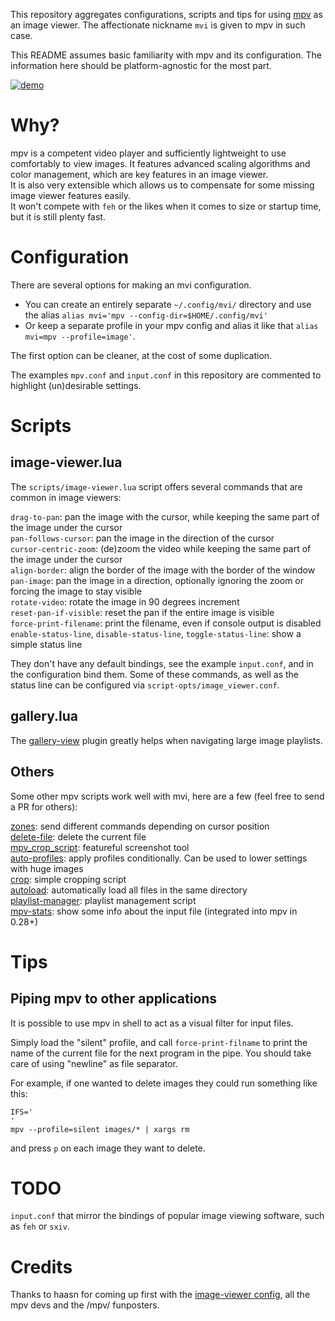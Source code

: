 This repository aggregates configurations, scripts and tips for using [mpv](https://github.com/mpv-player/mpv) as an image viewer. The affectionate nickname `mvi` is given to mpv in such case.

This README assumes basic familiarity with mpv and its configuration. The information here should be platform-agnostic for the most part.

[![demo](https://i.vimeocdn.com/filter/overlay?src0=https%3A%2F%2Fi.vimeocdn.com%2Fvideo%2F674986351_1280x720.jpg&src1=https%3A%2F%2Ff.vimeocdn.com%2Fimages_v6%2Fshare%2Fplay_icon_overlay.png)](https://vimeo.com/249231479)

# Why?

mpv is a competent video player and sufficiently lightweight to use comfortably to view images. It features advanced scaling algorithms and color management, which are key features in an image viewer.  
It is also very extensible which allows us to compensate for some missing image viewer features easily.  
It won't compete with `feh` or the likes when it comes to size or startup time, but it is still plenty fast.

# Configuration

There are several options for making an mvi configuration.  
* You can create an entirely separate `~/.config/mvi/` directory and use the alias `alias mvi='mpv --config-dir=$HOME/.config/mvi'` 
* Or keep a separate profile in your mpv config and alias it like that `alias mvi=mpv --profile=image'`. 

The first option can be cleaner, at the cost of some duplication.

The examples `mpv.conf` and `input.conf` in this repository are commented to highlight (un)desirable settings.

# Scripts

## image-viewer.lua

The `scripts/image-viewer.lua` script offers several commands that are common in image viewers:

`drag-to-pan`: pan the image with the cursor, while keeping the same part of the image under the cursor  
`pan-follows-cursor`: pan the image in the direction of the cursor  
`cursor-centric-zoom`: (de)zoom the video while keeping the same part of the image under the cursor  
`align-border`: align the border of the image with the border of the window  
`pan-image`: pan the image in a direction, optionally ignoring the zoom or forcing the image to stay visible  
`rotate-video`: rotate the image in 90 degrees increment  
`reset-pan-if-visible`: reset the pan if the entire image is visible  
`force-print-filename`: print the filename, even if console output is disabled  
`enable-status-line`, `disable-status-line`, `toggle-status-line`: show a simple status line

They don't have any default bindings, see the example `input.conf`, and in the configuration bind them.
Some of these commands, as well as the status line can be configured via `script-opts/image_viewer.conf`.


## gallery.lua

The [gallery-view](https://github.com/occivink/mpv-gallery-view) plugin greatly helps when navigating large image playlists.

## Others

Some other mpv scripts work well with mvi, here are a few (feel free to send a PR for others):

[zones](https://github.com/wiiaboo/mpv-scripts/blob/master/zones.lua): send different commands depending on cursor position  
[delete-file](https://github.com/zenyd/mpv-scripts#delete-file): delete the current file  
[mpv_crop_script](https://github.com/TheAMM/mpv_crop_script): featureful screenshot tool  
[auto-profiles](https://github.com/wm4/mpv-scripts/blob/master/auto-profiles.lua): apply profiles conditionally. Can be used to lower settings with huge images  
[crop](https://github.com/occivink/mpv-scripts#croplua): simple cropping script  
[autoload](https://github.com/mpv-player/mpv/blob/master/TOOLS/lua/autoload.lua): automatically load all files in the same directory  
[playlist-manager](https://github.com/jonniek/mpv-playlistmanager): playlist management script  
[mpv-stats](https://github.com/Argon-/mpv-stats): show some info about the input file (integrated into mpv in 0.28+)  

# Tips

## Piping mpv to other applications

It is possible to use mpv in shell to act as a visual filter for input files.  

Simply load the "silent" profile, and call `force-print-filname` to print the name of the current file for the next program in the pipe. You should take care of using "newline" as file separator.  

For example, if one wanted to delete images they could run something like this:
```
IFS='
'
mpv --profile=silent images/* | xargs rm
```
and press `p` on each image they want to delete.

# TODO

`input.conf` that mirror the bindings of popular image viewing software, such as `feh` or `sxiv`.

# Credits

Thanks to haasn for coming up first with the [image-viewer config](https://gist.github.com/haasn/7919afd765e308fa91cbe19a64631d0f), all the mpv devs and the /mpv/ funposters.
